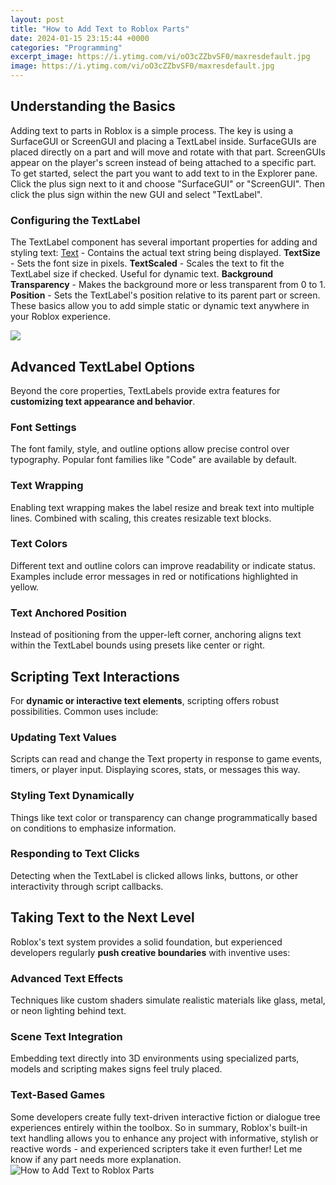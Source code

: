 ```yaml
---
layout: post
title: "How to Add Text to Roblox Parts"
date: 2024-01-15 23:15:44 +0000
categories: "Programming"
excerpt_image: https://i.ytimg.com/vi/oO3cZZbvSF0/maxresdefault.jpg
image: https://i.ytimg.com/vi/oO3cZZbvSF0/maxresdefault.jpg
---
```


## Understanding the Basics
Adding text to parts in Roblox is a simple process. The key is using a SurfaceGUI or ScreenGUI and placing a TextLabel inside. 
SurfaceGUIs are placed directly on a part and will move and rotate with that part. ScreenGUIs appear on the player's screen instead of being attached to a specific part. 
To get started, select the part you want to add text to in the Explorer pane. Click the plus sign next to it and choose "SurfaceGUI" or "ScreenGUI". Then click the plus sign within the new GUI and select "TextLabel".
### Configuring the TextLabel 
The TextLabel component has several important properties for adding and styling text:
[Text](https://store.fi.io.vn/chihuahua-riding-moon-bike-halloween-lunar-cycling) - Contains the actual text string being displayed. 
**TextSize** - Sets the font size in pixels. 
**TextScaled** - Scales the text to fit the TextLabel size if checked. Useful for dynamic text.
**Background Transparency** - Makes the background more or less transparent from 0 to 1.
**Position** - Sets the TextLabel's position relative to its parent part or screen.
These basics allow you to add simple static or dynamic text anywhere in your Roblox experience.

![](https://i.ytimg.com/vi/agcoEoch2A0/maxresdefault.jpg)
## Advanced TextLabel Options
Beyond the core properties, TextLabels provide extra features for **customizing text appearance and behavior**.
### Font Settings
The font family, style, and outline options allow precise control over typography. Popular font families like "Code" are available by default.
### Text Wrapping 
Enabling text wrapping makes the label resize and break text into multiple lines. Combined with scaling, this creates resizable text blocks.
### Text Colors 
Different text and outline colors can improve readability or indicate status. Examples include error messages in red or notifications highlighted in yellow. 
### Text Anchored Position
Instead of positioning from the upper-left corner, anchoring aligns text within the TextLabel bounds using presets like center or right.
## Scripting Text Interactions
For **dynamic or interactive text elements**, scripting offers robust possibilities. Common uses include:
### Updating Text Values
Scripts can read and change the Text property in response to game events, timers, or player input. Displaying scores, stats, or messages this way.
### Styling Text Dynamically 
Things like text color or transparency can change programmatically based on conditions to emphasize information. 
### Responding to Text Clicks
Detecting when the TextLabel is clicked allows links, buttons, or other interactivity through script callbacks.
## Taking Text to the Next Level
Roblox's text system provides a solid foundation, but experienced developers regularly **push creative boundaries** with inventive uses:
### Advanced Text Effects 
Techniques like custom shaders simulate realistic materials like glass, metal, or neon lighting behind text. 
### Scene Text Integration
Embedding text directly into 3D environments using specialized parts, models and scripting makes signs feel truly placed.
### Text-Based Games
Some developers create fully text-driven interactive fiction or dialogue tree experiences entirely within the toolbox.
So in summary, Roblox's built-in text handling allows you to enhance any project with informative, stylish or reactive words - and experienced scripters take it even further! Let me know if any part needs more explanation.
![How to Add Text to Roblox Parts](https://i.ytimg.com/vi/oO3cZZbvSF0/maxresdefault.jpg)
